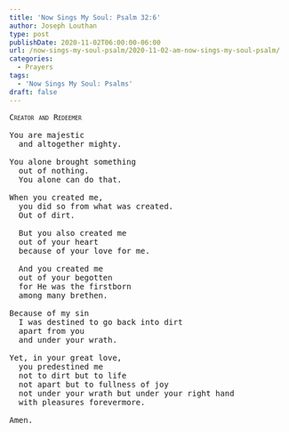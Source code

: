 ```yaml
---
title: 'Now Sings My Soul: Psalm 32:6'
author: Joseph Louthan
type: post
publishDate: 2020-11-02T06:00:00-06:00
url: /now-sings-my-soul-psalm/2020-11-02-am-now-sings-my-soul-psalm/
categories:
  - Prayers
tags:
  - 'Now Sings My Soul: Psalms'
draft: false
---
```

<pre>
<div style="font-variant: small-caps;">Creator and Redeemer</div>
You are majestic
  and altogether mighty.

You alone brought something
  out of nothing.
  You alone can do that.

When you created me,
  you did so from what was created.
  Out of dirt.

  But you also created me
  out of your heart
  because of your love for me.

  And you created me
  out of your begotten
  for He was the firstborn
  among many brethen.

Because of my sin
  I was destined to go back into dirt
  apart from you
  and under your wrath.

Yet, in your great love,
  you predestined me
  not to dirt but to life
  not apart but to fullness of joy
  not under your wrath but under your right hand
  with pleasures forevermore.

Amen.
</pre>
